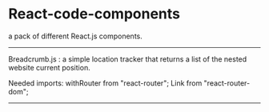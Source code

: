 # React-code-components
a pack of different React.js components.

-----
Breadcrumb.js : a simple location tracker that returns a list of the nested website current position. 

Needed imports:
 withRouter from "react-router";
 Link from "react-router-dom";
 
-----
 

